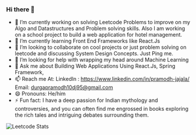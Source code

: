 ### Hi there 👋
- 🔭 I’m currently working on solving Leetcode Problems to improve on my Algo and Datastructures and Problem solving skills. Also I am working on a school project to build a web application for hotel management.
- 🌱 I’m currently learning Front End Frameworks like React.Js
- 👯 I’m looking to collaborate on cool projects or just problem solving on leetcode and discussing System Design Concepts. Just Ping me.
- 🤔 I’m looking for help with wrapping my head around Machine Learning
- 💬 Ask me about Building Web Applications Using React.Js, Spring Framework, 
- 📫 Reach me At: 
          LinkedIn : https://www.linkedin.com/in/pramodh-jajala/
          Email: durgapramodh10dj95@gmail.com
- 😄 Pronouns: He/him
- ⚡ Fun fact: I have a deep passion for Indian mythology and controversies, and you can often find me engrossed in books exploring the rich tales and intriguing debates surrounding them.
<!--
**dj1095/dj1095** is a ✨ _special_ ✨ repository because its `README.md` (this file) appears on your GitHub profile.

Here are some ideas to get you started:

- 🔭 I’m currently working on ...
- 🌱 I’m currently learning ...
- 👯 I’m looking to collaborate on ...
- 🤔 I’m looking for help with ...
- 💬 Ask me about ...
- 📫 How to reach me: ...
- 😄 Pronouns: ...
- ⚡ Fun fact: ...
-->
![Leetcode Stats](https://leetcard.jacoblin.cool/dj1095?ext=heatmap)
